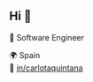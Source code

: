 ## Hi 👋

🔧 Software Engineer

🌍 Spain  
💼 [in/carlotaquintana](ttps://es.linkedin.com/in/carlota-quintana-elhombre-a50a19304)

<!--
**carlotaquintana/carlotaquintana** is a ✨ _special_ ✨ repository because its `README.md` (this file) appears on your GitHub profile.

Here are some ideas to get you started:

- 🔭 I’m currently working on ...
- 🌱 I’m currently learning ...
- 👯 I’m looking to collaborate on ...
- 🤔 I’m looking for help with ...
- 💬 Ask me about ...
- 📫 How to reach me: ...
- 😄 Pronouns: ...
- ⚡ Fun fact: ...
-->
